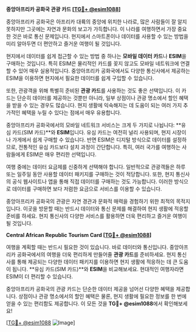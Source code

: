 **중앙아프리카 공화국 관광 카드 [[TG💪+ @esim1088](https://t.me/s/esim1088)]**

중앙아프리카 공화국은 아프리카 대륙의 중앙에 위치한 나라로, 많은 사람들이 잘 알지 못하지만 그곳에는 자연과 문화의 보고가 가득합니다. 이 나라를 여행하면서 가장 중요한 것은 바로 통신 문제입니다. 현지에서 스마트폰이나 데이터를 사용할 수 있는 방법을 미리 알아두면 더 편안하고 즐거운 여행이 될 것입니다.

현지에서 데이터를 쉽게 접근할 수 있는 방법 중 하나는 **모바일 데이터 카드**나 **ESIM**을 구매하는 것입니다. 특히 ESIM은 물리적인 카드를 꽂지 않고도 모바일 네트워크에 연결할 수 있어 매우 실용적입니다. 중앙아프리카 공화국에서도 다양한 통신사에서 제공하는 ESIM을 이용하면 현지에서 필요한 데이터를 쉽게 구입할 수 있습니다.

또한, 관광객을 위해 특별히 준비된 **관광 카드**를 사용하는 것도 좋은 선택입니다. 이 카드는 단순히 데이터를 제공하는 것뿐만 아니라, 일부 상점이나 관광 명소에서 할인 혜택을 받을 수 있는 경우도 많습니다. 현지 생활에 익숙해지는 데 도움이 되는 여러 가지 추가적인 혜택을 누릴 수 있다는 점에서 매우 유용합니다.

중앙아프리카 공화국에서의 모바일 네트워크 서비스는 크게 두 가지로 나뉩니다: **유심 카드(SIM 카드)**와 **ESIM**입니다. 유심 카드는 여전히 널리 사용되며, 현지 시장이나 가게에서 쉽게 구매할 수 있습니다. 반면 ESIM은 디지털 방식으로 데이터를 설정하므로, 전통적인 유심 카드보다 설치 과정이 간단합니다. 특히, 여러 국가를 여행하는 사람들에게 ESIM은 매우 편리한 선택입니다.

여행 중에는 데이터 요금제를 신중하게 선택해야 합니다. 일반적으로 관광객들은 하루 또는 일주일 동안 사용할 데이터 패키지를 구매하는 것이 적당합니다. 또한, 현지 통신사의 공식 웹사이트나 앱을 통해 직접 데이터를 구매하는 것도 가능합니다. 이러한 방식으로 데이터를 구매하면 보다 저렴한 요금으로 서비스를 이용할 수 있습니다.

중앙아프리카 공화국의 관광은 자연 경관과 문화적 매력을 경험하기 위한 최적의 목적지입니다. 이곳을 방문할 때는 반드시 데이터와 통신 문제를 해결하여 현지 생활에 적응할 준비를 하세요. 현지 통신사의 다양한 서비스를 활용하면 더욱 편리하고 즐거운 여행이 될 것입니다.

**Central African Republic Tourism Card [[TG💪+ @esim1088](https://t.me/s/esim1088)]**

여행을 계획할 때는 반드시 필요한 것이 있습니다. 바로 데이터와 통신입니다. 중앙아프리카 공화국에서의 여행을 더욱 편리하게 만들어줄 **관광 카드**를 준비하세요. 현지 통신사를 통해 제공되는 다양한 데이터 패키지를 이용하면 현지 생활에 적응하는 데 큰 도움이 됩니다. **유심 카드(SIM 카드)**와 **ESIM**을 비교해보세요. 현대적인 여행자라면 ESIM이 더 편리할 수 있습니다.

중앙아프리카 공화국의 관광 카드는 단순한 데이터 제공을 넘어선 다양한 혜택을 제공합니다. 상점이나 관광 명소에서의 할인 혜택은 물론, 현지 생활에 필요한 정보를 한 번에 얻을 수 있는 편리함도 제공합니다. 이 모든 것을 **TG💪+ @esim1088**에서 확인해보세요!

[[TG💪+ @esim1088](https://t.me/s/esim1088) ![Image](https://i.postimg.cc/Y0z9fWf4/image.png)]